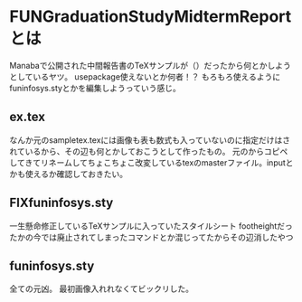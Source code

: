 # FUNGraduationStudyMidtermReportとは
Manabaで公開された中間報告書のTeXサンプルが（）だったから何とかしようとしているヤツ。
usepackage使えないとか何者！？
もろもろ使えるようにfuninfosys.styとかを編集しようっていう感じ。

## ex.tex
なんか元のsampletex.texには画像も表も数式も入っていないのに指定だけはされているから、その辺も何とかしておこうとして作ったもの。
元のからコピペしてきてリネームしてちょこちょこ改変しているtexのmasterファイル。inputとかも使えるか確認しておきたい。

## FIXfuninfosys.sty
一生懸命修正しているTeXサンプルに入っていたスタイルシート
footheightだったかの今では廃止されてしまったコマンドとか混じってたからその辺消したやつ

## funinfosys.sty
全ての元凶。
最初画像入れれなくてビックリした。
